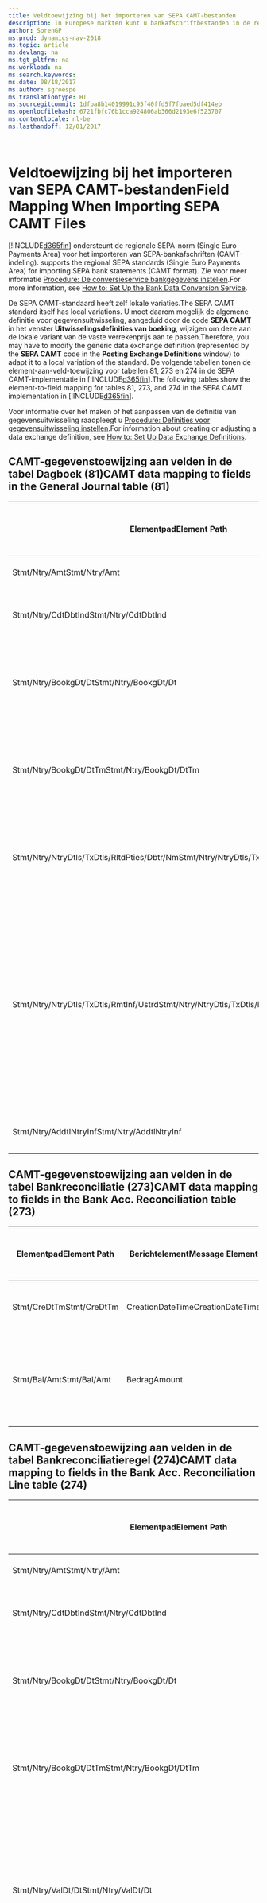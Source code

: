 ```yaml
---
title: Veldtoewijzing bij het importeren van SEPA CAMT-bestanden
description: In Europese markten kunt u bankafschriftbestanden in de regionale SEPA-norm (Single Euro Payments Area) importeren.
author: SorenGP
ms.prod: dynamics-nav-2018
ms.topic: article
ms.devlang: na
ms.tgt_pltfrm: na
ms.workload: na
ms.search.keywords: 
ms.date: 08/18/2017
ms.author: sgroespe
ms.translationtype: HT
ms.sourcegitcommit: 1dfba8b14019991c95f40ffd5f7fbaed5df414eb
ms.openlocfilehash: 6721fbfc76b1cca924806ab366d2193e6f523707
ms.contentlocale: nl-be
ms.lasthandoff: 12/01/2017

---
```

# <a name="field-mapping-when-importing-sepa-camt-files"></a><span data-ttu-id="b74d5-103">Veldtoewijzing bij het importeren van SEPA CAMT-bestanden</span><span class="sxs-lookup"><span data-stu-id="b74d5-103">Field Mapping When Importing SEPA CAMT Files</span></span>
[!INCLUDE[d365fin](includes/d365fin_md.md)]<span data-ttu-id="b74d5-104"> ondersteunt de regionale SEPA-norm (Single Euro Payments Area) voor het importeren van SEPA-bankafschriften (CAMT-indeling).</span><span class="sxs-lookup"><span data-stu-id="b74d5-104"> supports the regional SEPA standards (Single Euro Payments Area) for importing SEPA bank statements (CAMT format).</span></span> <span data-ttu-id="b74d5-105">Zie voor meer informatie [Procedure: De conversieservice bankgegevens instellen](bank-how-setup-bank-data-conversion-service.md).</span><span class="sxs-lookup"><span data-stu-id="b74d5-105">For more information, see [How to: Set Up the Bank Data Conversion Service](bank-how-setup-bank-data-conversion-service.md).</span></span>  

 <span data-ttu-id="b74d5-106">De SEPA CAMT-standaard heeft zelf lokale variaties.</span><span class="sxs-lookup"><span data-stu-id="b74d5-106">The SEPA CAMT standard itself has local variations.</span></span> <span data-ttu-id="b74d5-107">U moet daarom mogelijk de algemene definitie voor gegevensuitwisseling, aangeduid door de code **SEPA CAMT** in het venster **Uitwisselingsdefinities van boeking**, wijzigen om deze aan de lokale variant van de vaste verrekenprijs aan te passen.</span><span class="sxs-lookup"><span data-stu-id="b74d5-107">Therefore, you may have to modify the generic data exchange definition (represented by the **SEPA CAMT** code in the **Posting Exchange Definitions** window) to adapt it to a local variation of the standard.</span></span> <span data-ttu-id="b74d5-108">De volgende tabellen tonen de element-aan-veld-toewijzing voor tabellen 81, 273 en 274 in de SEPA CAMT-implementatie in [!INCLUDE[d365fin](includes/d365fin_md.md)].</span><span class="sxs-lookup"><span data-stu-id="b74d5-108">The following tables show the element-to-field mapping for tables 81, 273, and 274 in the SEPA CAMT implementation in [!INCLUDE[d365fin](includes/d365fin_md.md)].</span></span>  

 <span data-ttu-id="b74d5-109">Voor informatie over het maken of het aanpassen van de definitie van gegevensuitwisseling raadpleegt u [Procedure: Definities voor gegevensuitwisseling instellen](across-how-to-set-up-data-exchange-definitions.md).</span><span class="sxs-lookup"><span data-stu-id="b74d5-109">For information about creating or adjusting a data exchange definition, see [How to: Set Up Data Exchange Definitions](across-how-to-set-up-data-exchange-definitions.md).</span></span>  

## <a name="camt-data-mapping-to-fields-in-the-general-journal-table-81"></a><span data-ttu-id="b74d5-110">CAMT-gegevenstoewijzing aan velden in de tabel Dagboek (81)</span><span class="sxs-lookup"><span data-stu-id="b74d5-110">CAMT data mapping to fields in the General Journal table (81)</span></span>  

|<span data-ttu-id="b74d5-111">Elementpad</span><span class="sxs-lookup"><span data-stu-id="b74d5-111">Element Path</span></span>|<span data-ttu-id="b74d5-112">Berichtelement</span><span class="sxs-lookup"><span data-stu-id="b74d5-112">Message Element</span></span>|<span data-ttu-id="b74d5-113">Gegevenssoort</span><span class="sxs-lookup"><span data-stu-id="b74d5-113">Data Type</span></span>|<span data-ttu-id="b74d5-114">Omschrijving</span><span class="sxs-lookup"><span data-stu-id="b74d5-114">Description</span></span>|<span data-ttu-id="b74d5-115">Identificatie voor een negatief teken</span><span class="sxs-lookup"><span data-stu-id="b74d5-115">Negative-Sign Identifier</span></span>|<span data-ttu-id="b74d5-116">Veldnr.</span><span class="sxs-lookup"><span data-stu-id="b74d5-116">Field No.</span></span>|<span data-ttu-id="b74d5-117">Veldnaam</span><span class="sxs-lookup"><span data-stu-id="b74d5-117">Field Name</span></span>|  
|------------------|---------------------|---------------|-----------------|-------------------------------|---------------|----------------|  
|<span data-ttu-id="b74d5-118">Stmt/Ntry/Amt</span><span class="sxs-lookup"><span data-stu-id="b74d5-118">Stmt/Ntry/Amt</span></span>|<span data-ttu-id="b74d5-119">Bedrag</span><span class="sxs-lookup"><span data-stu-id="b74d5-119">Amount</span></span>|<span data-ttu-id="b74d5-120">Decimaal</span><span class="sxs-lookup"><span data-stu-id="b74d5-120">Decimal</span></span>|<span data-ttu-id="b74d5-121">Het geldbedrag in de kaspost</span><span class="sxs-lookup"><span data-stu-id="b74d5-121">The amount of money in the cash entry</span></span>||<span data-ttu-id="b74d5-122">13</span><span class="sxs-lookup"><span data-stu-id="b74d5-122">13</span></span>|<span data-ttu-id="b74d5-123">Bedrag</span><span class="sxs-lookup"><span data-stu-id="b74d5-123">Amount</span></span>|  
|<span data-ttu-id="b74d5-124">Stmt/Ntry/CdtDbtInd</span><span class="sxs-lookup"><span data-stu-id="b74d5-124">Stmt/Ntry/CdtDbtInd</span></span>|<span data-ttu-id="b74d5-125">CreditDebitIndicator</span><span class="sxs-lookup"><span data-stu-id="b74d5-125">CreditDebitIndicator</span></span>|<span data-ttu-id="b74d5-126">Tekst</span><span class="sxs-lookup"><span data-stu-id="b74d5-126">Text</span></span>|<span data-ttu-id="b74d5-127">Geeft aan of de post een credit- of een debetpost is</span><span class="sxs-lookup"><span data-stu-id="b74d5-127">Indicates whether the entry is a credit or a debit entry</span></span>|<span data-ttu-id="b74d5-128">DBIT</span><span class="sxs-lookup"><span data-stu-id="b74d5-128">DBIT</span></span>|<span data-ttu-id="b74d5-129">13</span><span class="sxs-lookup"><span data-stu-id="b74d5-129">13</span></span>|<span data-ttu-id="b74d5-130">Bedrag</span><span class="sxs-lookup"><span data-stu-id="b74d5-130">Amount</span></span>|  
|<span data-ttu-id="b74d5-131">Stmt/Ntry/BookgDt/Dt</span><span class="sxs-lookup"><span data-stu-id="b74d5-131">Stmt/Ntry/BookgDt/Dt</span></span>|<span data-ttu-id="b74d5-132">Datum</span><span class="sxs-lookup"><span data-stu-id="b74d5-132">Date</span></span>|<span data-ttu-id="b74d5-133">Datum</span><span class="sxs-lookup"><span data-stu-id="b74d5-133">Date</span></span>|<span data-ttu-id="b74d5-134">De datum waarop een post wordt geboekt naar een rekening in de boeken van de rekeningservice</span><span class="sxs-lookup"><span data-stu-id="b74d5-134">The date when an entry is posted to an account on the account servicer's books</span></span>||<span data-ttu-id="b74d5-135">5</span><span class="sxs-lookup"><span data-stu-id="b74d5-135">5</span></span>|<span data-ttu-id="b74d5-136">Boekingsdatum</span><span class="sxs-lookup"><span data-stu-id="b74d5-136">Posting Date</span></span>|  
|<span data-ttu-id="b74d5-137">Stmt/Ntry/BookgDt/DtTm</span><span class="sxs-lookup"><span data-stu-id="b74d5-137">Stmt/Ntry/BookgDt/DtTm</span></span>|<span data-ttu-id="b74d5-138">DateTime</span><span class="sxs-lookup"><span data-stu-id="b74d5-138">DateTime</span></span>|<span data-ttu-id="b74d5-139">DateTime</span><span class="sxs-lookup"><span data-stu-id="b74d5-139">DateTime</span></span>|<span data-ttu-id="b74d5-140">De datum en tijd waarop een post wordt geboekt naar een rekening in de boeken van de rekeningservice</span><span class="sxs-lookup"><span data-stu-id="b74d5-140">The date and time when an entry is posted to an account on the account servicer's books</span></span>||<span data-ttu-id="b74d5-141">5</span><span class="sxs-lookup"><span data-stu-id="b74d5-141">5</span></span>|<span data-ttu-id="b74d5-142">Boekingsdatum</span><span class="sxs-lookup"><span data-stu-id="b74d5-142">Posting Date</span></span>|  
|<span data-ttu-id="b74d5-143">Stmt/Ntry/NtryDtls/TxDtls/RltdPties/Dbtr/Nm</span><span class="sxs-lookup"><span data-stu-id="b74d5-143">Stmt/Ntry/NtryDtls/TxDtls/RltdPties/Dbtr/Nm</span></span>|<span data-ttu-id="b74d5-144">Naam</span><span class="sxs-lookup"><span data-stu-id="b74d5-144">Name</span></span>|<span data-ttu-id="b74d5-145">Tekst</span><span class="sxs-lookup"><span data-stu-id="b74d5-145">Text</span></span>|<span data-ttu-id="b74d5-146">De naam van de partij die een geldbedrag is verschuldigd aan de (uiteindelijke) incassant</span><span class="sxs-lookup"><span data-stu-id="b74d5-146">The name of the party that owes an amount of money to the (ultimate) creditor</span></span>||<span data-ttu-id="b74d5-147">1221</span><span class="sxs-lookup"><span data-stu-id="b74d5-147">1221</span></span>|<span data-ttu-id="b74d5-148">Informatie over betaler</span><span class="sxs-lookup"><span data-stu-id="b74d5-148">Payer Information</span></span>|  
|<span data-ttu-id="b74d5-149">Stmt/Ntry/NtryDtls/TxDtls/RmtInf/Ustrd</span><span class="sxs-lookup"><span data-stu-id="b74d5-149">Stmt/Ntry/NtryDtls/TxDtls/RmtInf/Ustrd</span></span>|<span data-ttu-id="b74d5-150">Ongestructureerd</span><span class="sxs-lookup"><span data-stu-id="b74d5-150">Unstructured</span></span>|<span data-ttu-id="b74d5-151">Tekst</span><span class="sxs-lookup"><span data-stu-id="b74d5-151">Text</span></span>|<span data-ttu-id="b74d5-152">Informatie die wordt verschaft om de afstemming/reconciliatie mogelijk te maken van een post met de artikelen die de betaling wordt geacht te vereffenen, zoals commerciële facturen in een vorderingsysteem, in een ongestructureerde vorm</span><span class="sxs-lookup"><span data-stu-id="b74d5-152">Information supplied to enable the matching/reconciliation of an entry with the items that the payment is intended to settle, such as commercial invoices in an accounts-receivable system, in an unstructured form</span></span>||<span data-ttu-id="b74d5-153">8</span><span class="sxs-lookup"><span data-stu-id="b74d5-153">8</span></span>|<span data-ttu-id="b74d5-154">Omschrijving</span><span class="sxs-lookup"><span data-stu-id="b74d5-154">Description</span></span>|  
|<span data-ttu-id="b74d5-155">Stmt/Ntry/AddtlNtryInf</span><span class="sxs-lookup"><span data-stu-id="b74d5-155">Stmt/Ntry/AddtlNtryInf</span></span>|<span data-ttu-id="b74d5-156">AdditionalEntryInformation</span><span class="sxs-lookup"><span data-stu-id="b74d5-156">AdditionalEntryInformation</span></span>|<span data-ttu-id="b74d5-157">Tekst</span><span class="sxs-lookup"><span data-stu-id="b74d5-157">Text</span></span>|<span data-ttu-id="b74d5-158">Extra informatie over de invoer</span><span class="sxs-lookup"><span data-stu-id="b74d5-158">Additional information about the entry</span></span>||<span data-ttu-id="b74d5-159">1222</span><span class="sxs-lookup"><span data-stu-id="b74d5-159">1222</span></span>|<span data-ttu-id="b74d5-160">Transactie-informatie</span><span class="sxs-lookup"><span data-stu-id="b74d5-160">Transaction Information</span></span>|  

## <a name="camt-data-mapping-to-fields-in-the-bank-acc-reconciliation-table-273"></a><span data-ttu-id="b74d5-161">CAMT-gegevenstoewijzing aan velden in de tabel Bankreconciliatie (273)</span><span class="sxs-lookup"><span data-stu-id="b74d5-161">CAMT data mapping to fields in the Bank Acc. Reconciliation table (273)</span></span>  

|<span data-ttu-id="b74d5-162">Elementpad</span><span class="sxs-lookup"><span data-stu-id="b74d5-162">Element Path</span></span>|<span data-ttu-id="b74d5-163">Berichtelement</span><span class="sxs-lookup"><span data-stu-id="b74d5-163">Message Element</span></span>|<span data-ttu-id="b74d5-164">Gegevenssoort</span><span class="sxs-lookup"><span data-stu-id="b74d5-164">Data Type</span></span>|<span data-ttu-id="b74d5-165">Omschrijving</span><span class="sxs-lookup"><span data-stu-id="b74d5-165">Description</span></span>|<span data-ttu-id="b74d5-166">Identificatie voor een negatief teken</span><span class="sxs-lookup"><span data-stu-id="b74d5-166">Negative-Sign Identifier</span></span>|<span data-ttu-id="b74d5-167">Veldnr.</span><span class="sxs-lookup"><span data-stu-id="b74d5-167">Field No.</span></span>|<span data-ttu-id="b74d5-168">Veldnaam</span><span class="sxs-lookup"><span data-stu-id="b74d5-168">Field Name</span></span>|  
|------------------|---------------------|---------------|-----------------|-------------------------------|---------------|----------------|  
|<span data-ttu-id="b74d5-169">Stmt/CreDtTm</span><span class="sxs-lookup"><span data-stu-id="b74d5-169">Stmt/CreDtTm</span></span>|<span data-ttu-id="b74d5-170">CreationDateTime</span><span class="sxs-lookup"><span data-stu-id="b74d5-170">CreationDateTime</span></span>|<span data-ttu-id="b74d5-171">Datum</span><span class="sxs-lookup"><span data-stu-id="b74d5-171">Date</span></span>|<span data-ttu-id="b74d5-172">De datum en tijd waarop het bericht is gemaakt.</span><span class="sxs-lookup"><span data-stu-id="b74d5-172">The date and time when the message was created</span></span>||<span data-ttu-id="b74d5-173">3</span><span class="sxs-lookup"><span data-stu-id="b74d5-173">3</span></span>|<span data-ttu-id="b74d5-174">Afschriftdatum</span><span class="sxs-lookup"><span data-stu-id="b74d5-174">Statement Date</span></span>|  
|<span data-ttu-id="b74d5-175">Stmt/Bal/Amt</span><span class="sxs-lookup"><span data-stu-id="b74d5-175">Stmt/Bal/Amt</span></span>|<span data-ttu-id="b74d5-176">Bedrag</span><span class="sxs-lookup"><span data-stu-id="b74d5-176">Amount</span></span>|<span data-ttu-id="b74d5-177">Decimaal</span><span class="sxs-lookup"><span data-stu-id="b74d5-177">Decimal</span></span>|<span data-ttu-id="b74d5-178">Het bedrag dat resulteert uit de tot een nettowaarde teruggebrachte bedragen voor alle debet- en creditposten</span><span class="sxs-lookup"><span data-stu-id="b74d5-178">The amount resulting from the netted amounts for all debit and credit entries</span></span>||<span data-ttu-id="b74d5-179">4</span><span class="sxs-lookup"><span data-stu-id="b74d5-179">4</span></span>|<span data-ttu-id="b74d5-180">Eindsaldo afschrift</span><span class="sxs-lookup"><span data-stu-id="b74d5-180">Statement Ending Balance</span></span>|  

## <a name="camt-data-mapping-to-fields-in-the-bank-acc-reconciliation-line-table-274"></a><span data-ttu-id="b74d5-181">CAMT-gegevenstoewijzing aan velden in de tabel Bankreconciliatieregel (274)</span><span class="sxs-lookup"><span data-stu-id="b74d5-181">CAMT data mapping to fields in the Bank Acc. Reconciliation Line table (274)</span></span>  

|<span data-ttu-id="b74d5-182">Elementpad</span><span class="sxs-lookup"><span data-stu-id="b74d5-182">Element Path</span></span>|<span data-ttu-id="b74d5-183">Berichtelement</span><span class="sxs-lookup"><span data-stu-id="b74d5-183">Message Element</span></span>|<span data-ttu-id="b74d5-184">Gegevenssoort</span><span class="sxs-lookup"><span data-stu-id="b74d5-184">Data Type</span></span>|<span data-ttu-id="b74d5-185">Omschrijving</span><span class="sxs-lookup"><span data-stu-id="b74d5-185">Description</span></span>|<span data-ttu-id="b74d5-186">Identificatie voor een negatief teken</span><span class="sxs-lookup"><span data-stu-id="b74d5-186">Negative-Sign Identifier</span></span>|<span data-ttu-id="b74d5-187">Veldnr.</span><span class="sxs-lookup"><span data-stu-id="b74d5-187">Field No.</span></span>|<span data-ttu-id="b74d5-188">Veldnaam</span><span class="sxs-lookup"><span data-stu-id="b74d5-188">Field Name</span></span>|  
|------------------|---------------------|---------------|-----------------|-------------------------------|---------------|----------------|  
|<span data-ttu-id="b74d5-189">Stmt/Ntry/Amt</span><span class="sxs-lookup"><span data-stu-id="b74d5-189">Stmt/Ntry/Amt</span></span>|<span data-ttu-id="b74d5-190">Bedrag</span><span class="sxs-lookup"><span data-stu-id="b74d5-190">Amount</span></span>|<span data-ttu-id="b74d5-191">Decimaal</span><span class="sxs-lookup"><span data-stu-id="b74d5-191">Decimal</span></span>|<span data-ttu-id="b74d5-192">Het geldbedrag in de kaspost</span><span class="sxs-lookup"><span data-stu-id="b74d5-192">The amount of money in the cash entry</span></span>||<span data-ttu-id="b74d5-193">7</span><span class="sxs-lookup"><span data-stu-id="b74d5-193">7</span></span>|<span data-ttu-id="b74d5-194">Afschrifttotaal</span><span class="sxs-lookup"><span data-stu-id="b74d5-194">Statement Amount</span></span>|  
|<span data-ttu-id="b74d5-195">Stmt/Ntry/CdtDbtInd</span><span class="sxs-lookup"><span data-stu-id="b74d5-195">Stmt/Ntry/CdtDbtInd</span></span>|<span data-ttu-id="b74d5-196">CreditDebitIndicator</span><span class="sxs-lookup"><span data-stu-id="b74d5-196">CreditDebitIndicator</span></span>|<span data-ttu-id="b74d5-197">Tekst</span><span class="sxs-lookup"><span data-stu-id="b74d5-197">Text</span></span>|<span data-ttu-id="b74d5-198">Geeft aan of de post een credit- of een debetpost is</span><span class="sxs-lookup"><span data-stu-id="b74d5-198">Indicates whether the entry is a credit or a debit entry</span></span>|<span data-ttu-id="b74d5-199">DBIT</span><span class="sxs-lookup"><span data-stu-id="b74d5-199">DBIT</span></span>|<span data-ttu-id="b74d5-200">7</span><span class="sxs-lookup"><span data-stu-id="b74d5-200">7</span></span>|<span data-ttu-id="b74d5-201">Afschrifttotaal</span><span class="sxs-lookup"><span data-stu-id="b74d5-201">Statement Amount</span></span>|  
|<span data-ttu-id="b74d5-202">Stmt/Ntry/BookgDt/Dt</span><span class="sxs-lookup"><span data-stu-id="b74d5-202">Stmt/Ntry/BookgDt/Dt</span></span>|<span data-ttu-id="b74d5-203">Datum</span><span class="sxs-lookup"><span data-stu-id="b74d5-203">Date</span></span>|<span data-ttu-id="b74d5-204">Datum</span><span class="sxs-lookup"><span data-stu-id="b74d5-204">Date</span></span>|<span data-ttu-id="b74d5-205">De datum waarop een post wordt geboekt naar een rekening in de boeken van de rekeningservice</span><span class="sxs-lookup"><span data-stu-id="b74d5-205">The date when an entry is posted to an account on the account servicer's books</span></span>||<span data-ttu-id="b74d5-206">5</span><span class="sxs-lookup"><span data-stu-id="b74d5-206">5</span></span>|<span data-ttu-id="b74d5-207">Transactiedatum</span><span class="sxs-lookup"><span data-stu-id="b74d5-207">Transaction Date</span></span>|  
|<span data-ttu-id="b74d5-208">Stmt/Ntry/BookgDt/DtTm</span><span class="sxs-lookup"><span data-stu-id="b74d5-208">Stmt/Ntry/BookgDt/DtTm</span></span>|<span data-ttu-id="b74d5-209">DateTime</span><span class="sxs-lookup"><span data-stu-id="b74d5-209">DateTime</span></span>|<span data-ttu-id="b74d5-210">DateTime</span><span class="sxs-lookup"><span data-stu-id="b74d5-210">DateTime</span></span>|<span data-ttu-id="b74d5-211">De datum en tijd waarop een post wordt geboekt naar een rekening in de boeken van de rekeningservice</span><span class="sxs-lookup"><span data-stu-id="b74d5-211">The date and time when an entry is posted to an account on the account servicer's books</span></span>||<span data-ttu-id="b74d5-212">5</span><span class="sxs-lookup"><span data-stu-id="b74d5-212">5</span></span>|<span data-ttu-id="b74d5-213">Transactiedatum</span><span class="sxs-lookup"><span data-stu-id="b74d5-213">Transaction Date</span></span>|  
|<span data-ttu-id="b74d5-214">Stmt/Ntry/ValDt/Dt</span><span class="sxs-lookup"><span data-stu-id="b74d5-214">Stmt/Ntry/ValDt/Dt</span></span>|<span data-ttu-id="b74d5-215">Datum</span><span class="sxs-lookup"><span data-stu-id="b74d5-215">Date</span></span>|<span data-ttu-id="b74d5-216">Datum</span><span class="sxs-lookup"><span data-stu-id="b74d5-216">Date</span></span>|<span data-ttu-id="b74d5-217">De datum waarop activa beschikbaar worden voor de rekeninghouder in het geval van een creditpost, of niet meer beschikbaar zijn voor de rekeninghouder in het geval van een debetpost</span><span class="sxs-lookup"><span data-stu-id="b74d5-217">The date when assets become available to the account owner in case of a credit entry, or cease to be available to the account owner in case of a debit entry</span></span>||<span data-ttu-id="b74d5-218">12</span><span class="sxs-lookup"><span data-stu-id="b74d5-218">12</span></span>|<span data-ttu-id="b74d5-219">Waardedatum</span><span class="sxs-lookup"><span data-stu-id="b74d5-219">Value Date</span></span>|  
|<span data-ttu-id="b74d5-220">Stmt/Ntry/ValDt/DtTm</span><span class="sxs-lookup"><span data-stu-id="b74d5-220">Stmt/Ntry/ValDt/DtTm</span></span>|<span data-ttu-id="b74d5-221">DateTime</span><span class="sxs-lookup"><span data-stu-id="b74d5-221">DateTime</span></span>|<span data-ttu-id="b74d5-222">DateTime</span><span class="sxs-lookup"><span data-stu-id="b74d5-222">DateTime</span></span>|<span data-ttu-id="b74d5-223">De datum en tijd waarop activa beschikbaar worden voor de rekeninghouder in het geval van een creditpost, of niet meer beschikbaar zijn voor de rekeninghouder in het geval van een debetpost</span><span class="sxs-lookup"><span data-stu-id="b74d5-223">The date and time when assets become available to the account owner in case of a credit entry, or cease to be available to the account owner in case of a debit entry</span></span>||<span data-ttu-id="b74d5-224">12</span><span class="sxs-lookup"><span data-stu-id="b74d5-224">12</span></span>|<span data-ttu-id="b74d5-225">Waardedatum</span><span class="sxs-lookup"><span data-stu-id="b74d5-225">Value Date</span></span>|  
|<span data-ttu-id="b74d5-226">Stmt/Ntry/NtryDtls/TxDtls/RltdPties/Dbtr/Nm</span><span class="sxs-lookup"><span data-stu-id="b74d5-226">Stmt/Ntry/NtryDtls/TxDtls/RltdPties/Dbtr/Nm</span></span>|<span data-ttu-id="b74d5-227">Naam</span><span class="sxs-lookup"><span data-stu-id="b74d5-227">Name</span></span>|<span data-ttu-id="b74d5-228">Tekst</span><span class="sxs-lookup"><span data-stu-id="b74d5-228">Text</span></span>|<span data-ttu-id="b74d5-229">De naam van de partij die een geldbedrag is verschuldigd aan de (uiteindelijke) incassant</span><span class="sxs-lookup"><span data-stu-id="b74d5-229">The name of the party that owes an amount of money to the (ultimate) creditor</span></span>||<span data-ttu-id="b74d5-230">15</span><span class="sxs-lookup"><span data-stu-id="b74d5-230">15</span></span>|<span data-ttu-id="b74d5-231">Informatie over betaler</span><span class="sxs-lookup"><span data-stu-id="b74d5-231">Payer Information</span></span>|  
|<span data-ttu-id="b74d5-232">Stmt/Ntry/NtryDtls/TxDtls/RmtInf/Ustrd</span><span class="sxs-lookup"><span data-stu-id="b74d5-232">Stmt/Ntry/NtryDtls/TxDtls/RmtInf/Ustrd</span></span>|<span data-ttu-id="b74d5-233">Ongestructureerd</span><span class="sxs-lookup"><span data-stu-id="b74d5-233">Unstructured</span></span>|<span data-ttu-id="b74d5-234">Tekst</span><span class="sxs-lookup"><span data-stu-id="b74d5-234">Text</span></span>|<span data-ttu-id="b74d5-235">Informatie die wordt verschaft om de afstemming/reconciliatie mogelijk te maken van een post met de artikelen die de betaling wordt geacht te vereffenen, zoals commerciële facturen in een vorderingsysteem, in een ongestructureerde vorm</span><span class="sxs-lookup"><span data-stu-id="b74d5-235">Information supplied to enable the matching/reconciliation of an entry with the items that the payment is intended to settle, such as commercial invoices in an accounts-receivable system, in an unstructured form</span></span>||<span data-ttu-id="b74d5-236">6</span><span class="sxs-lookup"><span data-stu-id="b74d5-236">6</span></span>|<span data-ttu-id="b74d5-237">Omschrijving</span><span class="sxs-lookup"><span data-stu-id="b74d5-237">Description</span></span>|  
|<span data-ttu-id="b74d5-238">Stmt/Ntry/AddtlNtryInf</span><span class="sxs-lookup"><span data-stu-id="b74d5-238">Stmt/Ntry/AddtlNtryInf</span></span>|<span data-ttu-id="b74d5-239">AdditionalEntryInformation</span><span class="sxs-lookup"><span data-stu-id="b74d5-239">AdditionalEntryInformation</span></span>|<span data-ttu-id="b74d5-240">Tekst</span><span class="sxs-lookup"><span data-stu-id="b74d5-240">Text</span></span>|<span data-ttu-id="b74d5-241">Extra informatie over de invoer</span><span class="sxs-lookup"><span data-stu-id="b74d5-241">Additional information about the entry</span></span>||<span data-ttu-id="b74d5-242">16</span><span class="sxs-lookup"><span data-stu-id="b74d5-242">16</span></span>|<span data-ttu-id="b74d5-243">Transactie-informatie</span><span class="sxs-lookup"><span data-stu-id="b74d5-243">Transaction Information</span></span>|  

 <span data-ttu-id="b74d5-244">Elementen in het knooppunt **Ntry** die worden geïmporteerd in [!INCLUDE[d365fin](includes/d365fin_md.md)] maar niet aan velden worden toegewezen, worden opgeslagen in de tabel **Kolomdef. boekingsuitwisseling**.</span><span class="sxs-lookup"><span data-stu-id="b74d5-244">Elements in the **Ntry** node that are imported into [!INCLUDE[d365fin](includes/d365fin_md.md)] but not mapped to any fields are stored in the **Posting Exch. Column Def** table.</span></span> <span data-ttu-id="b74d5-245">Gebruikers kunnen deze elementen vanuit de vensters **Betalingsreconciliatiedagboek**, **Betalingsvereffening** en **Bankreconciliatie** weergeven door de actie **Details bankrekeningafschriftregel** te kiezen.</span><span class="sxs-lookup"><span data-stu-id="b74d5-245">Users can view these elements from the **Payment Reconciliation Journal**, **Payment Application**, and **Bank Acc. Reconciliation** windows by choosing the **Bank Statement Line Details** action.</span></span> <span data-ttu-id="b74d5-246">Zie voor meer informatie [Procedure: Betalingen reconciliëren met automatische vereffening](receivables-how-reconcile-payments-auto-application.md).</span><span class="sxs-lookup"><span data-stu-id="b74d5-246">For more information, see [How to: Reconcile Payments Using Automatic Application](receivables-how-reconcile-payments-auto-application.md).</span></span>  
## <a name="see-also"></a><span data-ttu-id="b74d5-247">Zie ook</span><span class="sxs-lookup"><span data-stu-id="b74d5-247">See Also</span></span>  
[<span data-ttu-id="b74d5-248">Gegevensuitwisseling instellen</span><span class="sxs-lookup"><span data-stu-id="b74d5-248">Setting Up Data Exchange</span></span>](across-set-up-data-exchange.md)  
[<span data-ttu-id="b74d5-249">Gegevens elektronisch uitwisselen</span><span class="sxs-lookup"><span data-stu-id="b74d5-249">Exchanging Data Electronically</span></span>](across-data-exchange.md)  
<span data-ttu-id="b74d5-250">[Procedure: Conversieservice voor bankgegevens instellen](bank-how-setup-bank-data-conversion-service.md) </span><span class="sxs-lookup"><span data-stu-id="b74d5-250">[How to: Set Up the Bank Data Conversion Service](bank-how-setup-bank-data-conversion-service.md) </span></span>  
[<span data-ttu-id="b74d5-251">Procedure: XML-schema's gebruiken om gegevensuitwisselingsdefinities voor te bereiden</span><span class="sxs-lookup"><span data-stu-id="b74d5-251">How to: Use XML Schemas to Prepare Data Exchange Definitions</span></span>](across-how-to-use-xml-schemas-to-prepare-data-exchange-definitions.md)  
[<span data-ttu-id="b74d5-252">Procedure: Betalingen reconciliëren met automatische vereffening</span><span class="sxs-lookup"><span data-stu-id="b74d5-252">How to: Reconcile Payments Using Automatic Application</span></span>](receivables-how-reconcile-payments-auto-application.md)  


